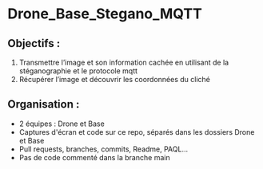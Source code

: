 # Drone_Base_Stegano_MQTT

## Objectifs :
1. Transmettre l’image et son information cachée en utilisant de la stéganographie et le protocole mqtt
2. Récupérer l’image et découvrir les coordonnées du cliché

## Organisation :  
- 2 équipes : Drone et Base
- Captures d'écran et code sur ce repo, séparés dans les dossiers Drone et Base
- Pull requests, branches, commits, Readme, PAQL...
- Pas de code commenté dans la branche main
